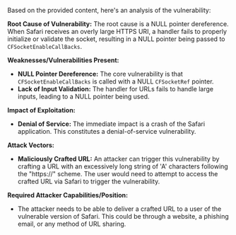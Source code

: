 Based on the provided content, here's an analysis of the vulnerability:

**Root Cause of Vulnerability:**
The root cause is a NULL pointer dereference. When Safari receives an overly large HTTPS URI, a handler fails to properly initialize or validate the socket, resulting in a NULL pointer being passed to `CFSocketEnableCallBacks`.

**Weaknesses/Vulnerabilities Present:**
- **NULL Pointer Dereference:** The core vulnerability is that `CFSocketEnableCallBacks` is called with a NULL `CFSocketRef` pointer.
- **Lack of Input Validation:** The handler for URLs fails to handle large inputs, leading to a NULL pointer being used.

**Impact of Exploitation:**
- **Denial of Service:** The immediate impact is a crash of the Safari application. This constitutes a denial-of-service vulnerability.

**Attack Vectors:**
- **Maliciously Crafted URL:** An attacker can trigger this vulnerability by crafting a URL with an excessively long string of 'A' characters following the "https://" scheme. The user would need to attempt to access the crafted URL via Safari to trigger the vulnerability.

**Required Attacker Capabilities/Position:**
- The attacker needs to be able to deliver a crafted URL to a user of the vulnerable version of Safari. This could be through a website, a phishing email, or any method of URL sharing.